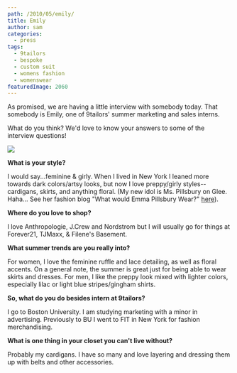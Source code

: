 ```yaml
---
path: /2010/05/emily/
title: Emily
author: sam
categories: 
  - press
tags: 
  - 9tailors
  - bespoke
  - custom suit
  - womens fashion
  - womenswear
featuredImage: 2060
---
```

As promised, we are having a little interview with somebody today. That somebody is Emily, one of 9tailors' summer marketing and sales interns.

What do you think? We'd love to know your answers to some of the interview questions!

[![](http://2.bp.blogspot.com/_20LDsLnO2rk/TAPCPbZbqNI/AAAAAAAAAFU/1ahsHIYlJzE/s320/n1552230394_30353936_2770-1.jpg)](http://2.bp.blogspot.com/_20LDsLnO2rk/TAPCPbZbqNI/AAAAAAAAAFU/1ahsHIYlJzE/s1600/n1552230394_30353936_2770-1.jpg)  

**What is your style?**

I would say...feminine & girly. When I lived in New York I leaned more towards dark colors/artsy looks, but now I love preppy/girly styles-- cardigans, skirts, and anything floral. (My new idol is Ms. Pillsbury on Glee. Haha... See her fashion blog "What would Emma Pillsbury Wear?" [here](http://wwepw.blogspot.com/)).

**Where do you love to shop?**

I love Anthropologie, J.Crew and Nordstrom but I will usually go for things at Forever21, TJMaxx, & Filene's Basement.

**What summer trends are you really into?**

For women, I love the feminine ruffle and lace detailing, as well as floral accents. On a general note, the summer is great just for being able to wear skirts and dresses. For men, I like the preppy look mixed with lighter colors, especially lilac or light blue stripes/gingham shirts.

**So, what do you do besides intern at 9tailors?**

I go to Boston University. I am studying marketing with a minor in advertising. Previously to BU I went to FIT in New York for fashion merchandising.

**What is one thing in your closet you can't live without?**

Probably my cardigans. I have so many and love layering and dressing them up with belts and other accessories.